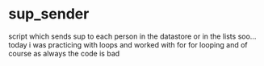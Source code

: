 # sup_sender
script which sends sup to each person in the datastore or in the lists
soo... today i was practicing with loops and worked with for for looping and of course as always the code is bad
